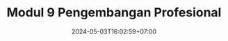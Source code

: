 ---
draft: true
date: 2024-05-03T16:02:59+07:00
title: "Modul 9 Pengembangan Profesional"
slug: modul-9-pengembangan-profesional

tags:
    - Bank Soal
    - SKB

categories:
    - Bank Soal
    - Blog

authorname: "krisna prihadiyanto"
authorlink: "https://koleksiprihadi.github.io/"
authorphoto: "https://koleksiprihadi.github.io/images/koleksiprihadi.jpeg"

image: https://jagoberkarir.com/images/Tryout online skb.png
thumbnail: https://jagoberkarir.com/images/Tryout online skb.png
width: 1024
height: 576
description: "test"
waktu: 60
soal:
---